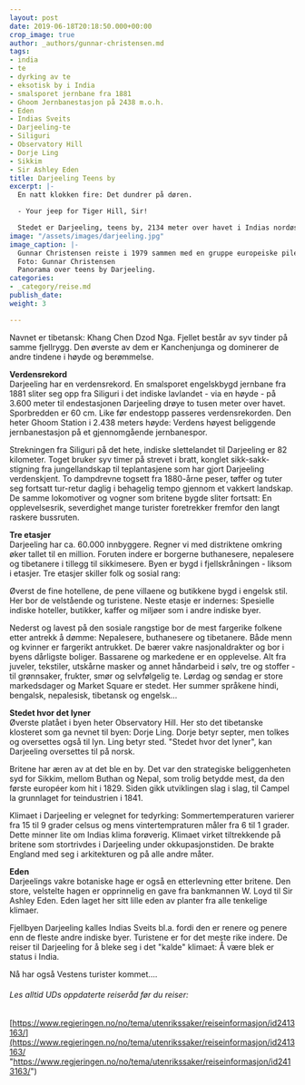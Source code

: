```yaml
---
layout: post
date: 2019-06-18T20:18:50.000+00:00
crop_image: true
author: _authors/gunnar-christensen.md
tags:
- india
- te
- dyrking av te
- eksotisk by i India
- smalsporet jernbane fra 1881
- Ghoom Jernbanestasjon på 2438 m.o.h.
- Eden
- Indias Sveits
- Darjeeling-te
- Siliguri
- Observatory Hill
- Dorje Ling
- Sikkim
- Sir Ashley Eden
title: Darjeeling Teens by
excerpt: |-
  En natt klokken fire: Det dundrer på døren.

  - Your jeep for Tiger Hill, Sir!

  Stedet er Darjeeling, teens by, 2134 meter over havet i Indias nordøstlige fjelland mot Himalaya. Tiger Hill er ikke severdig i seg selv. Men fra toppen, 2.660 meter over havet, ser man Indias vakreste soloppgang med utsikt til "gudenes fjell" Kanchenjunga som ruver 8.598 meter over havhøyde.
image: "/assets/images/darjeeling.jpg"
image_caption: |-
  Gunnar Christensen reiste i 1979 sammen med en gruppe europeiske pilegrimer i India og Nepal. Dette for å få innpass i de tibetanske miljøene og klostrene for å samle stoff til sin master/hovedoppgave i religionsvitenskap.
  Foto: Gunnar Christensen
  Panorama over teens by Darjeeling.
categories:
- _category/reise.md
publish_date: 
weight: 3

---
```

Navnet er tibetansk: Khang Chen Dzod Nga. Fjellet består av syv tinder på samme fjellrygg. Den øverste av dem er Kanchenjunga og dominerer de andre tindene i høyde og berømmelse.

**Verdensrekord**  
Darjeeling har en verdensrekord. En smalsporet engelskbygd jernbane fra 1881 sliter seg opp fra Siliguri i det indiske lavlandet - via en høyde - på 3.600 meter til endestasjonen Darjeeling drøye to tusen meter over havet. Sporbredden er 60 cm. Like før endestopp passeres verdensrekorden. Den heter Ghoom Station i 2.438 meters høyde: Verdens høyest beliggende jernbanestasjon på et gjennomgående jernbanespor.

Strekningen fra Siliguri på det hete, indiske slettelandet til Darjeeling er 82 kilometer. Toget bruker syv timer på strevet i bratt, konglet sikk-sakk-stigning fra jungellandskap til teplantasjene som har gjort Darjeeling verdenskjent. To dampdrevne togsett fra 1880-årne peser, tøffer og tuter seg fortsatt tur-retur daglig i behagelig tempo gjennom et vakkert landskap. De samme lokomotiver og vogner som britene bygde sliter fortsatt: En opplevelsesrik, severdighet mange turister foretrekker fremfor den langt raskere bussruten.

**Tre etasjer**  
Darjeeling har ca. 60.000 innbyggere. Regner vi med distriktene omkring øker tallet til en million. Foruten indere er borgerne buthanesere, nepalesere og tibetanere i tillegg til sikkimesere. Byen er bygd i fjellskråningen - liksom i etasjer. Tre etasjer skiller folk og sosial rang:

Øverst de fine hotellene, de pene villaene og butikkene bygd i engelsk stil. Her bor de velstående og turistene. Neste etasje er indernes: Spesielle indiske hoteller, butikker, kaffer og miljøer som i andre indiske byer.

Nederst og lavest på den sosiale rangstige bor de mest fargerike folkene etter antrekk å dømme: Nepalesere, buthanesere og tibetanere. Både menn og kvinner er fargerikt antrukket. De bærer vakre nasjonaldrakter og bor i byens dårligste boliger. Bassarene og markedene er en opplevelse. Alt fra juveler, tekstiler, utskårne masker og annet håndarbeid i sølv, tre og stoffer - til grønnsaker, frukter, smør og selvfølgelig te. Lørdag og søndag er store markedsdager og Market Square er stedet. Her summer språkene hindi, bengalsk, nepalesisk, tibetansk og engelsk...

**Stedet hvor det lyner**  
Øverste platået i byen heter Observatory Hill. Her sto det tibetanske klosteret som ga nevnet til byen: Dorje Ling. Dorje betyr septer, men tolkes og oversettes også til lyn. Ling betyr sted. "Stedet hvor det lyner", kan Darjeeling oversettes til på norsk.

Britene har æren av at det ble en by. Det var den strategiske beliggenheten syd for Sikkim, mellom Buthan og Nepal, som trolig betydde mest, da den første européer kom hit i 1829. Siden gikk utviklingen slag i slag, til Campel la grunnlaget for teindustrien i 1841.

Klimaet i Darjeeling er velegnet for tedyrking: Sommertemperaturen varierer fra 15 til 9 grader celsus og mens vintertempraturen måler fra 6 til 1 grader. Dette minner lite om Indias klima forøverig. Klimaet virket tiltrekkende på britene som stortrivdes i Darjeeling under okkupasjonstiden. De brakte England med seg i arkitekturen og på alle andre måter.

**Eden**  
Darjeelings vakre botaniske hage er også en etterlevning etter britene. Den store, velstelte hagen er opprinnelig en gave fra bankmannen W. Loyd til Sir Ashley Eden. Eden laget her sitt lille eden av planter fra alle tenkelige klimaer.

Fjellbyen Darjeeling kalles Indias Sveits bl.a. fordi den er renere og penere enn de fleste andre indiske byer. Turistene er for det meste rike indere. De reiser til Darjeeling for å bleke seg i det "kalde" klimaet: Å være blek er status i India.

Nå har også Vestens turister kommet....

###### Les alltid UDs oppdaterte reiseråd før du reiser:

[https://www.regjeringen.no/no/tema/utenrikssaker/reiseinformasjon/id2413163/](https://www.regjeringen.no/no/tema/utenrikssaker/reiseinformasjon/id2413163/ "https://www.regjeringen.no/no/tema/utenrikssaker/reiseinformasjon/id2413163/")